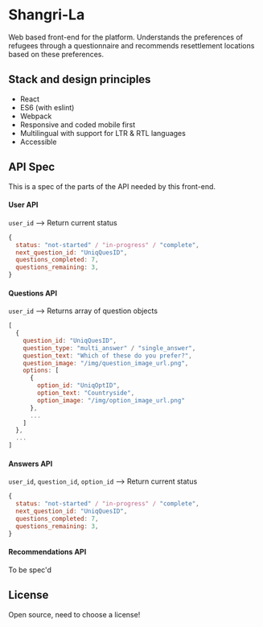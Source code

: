 # Shangri-La
Web based front-end for the platform. Understands the preferences of refugees through a questionnaire and recommends resettlement locations based on these preferences.

## Stack and design principles
- React
- ES6 (with eslint)
- Webpack
- Responsive and coded mobile first
- Multilingual with support for LTR & RTL languages
- Accessible

## API Spec
This is a spec of the parts of the API needed by this front-end.

#### User API
`user_id` --> Return current status

```javascript
{
  status: "not-started" / "in-progress" / "complete",
  next_question_id: "UniqQuesID",
  questions_completed: 7,
  questions_remaining: 3,
}
```

#### Questions API
`user_id` --> Returns array of question objects

```javascript
[
  {
    question_id: "UniqQuesID",
    question_type: "multi_answer" / "single_answer",
    question_text: "Which of these do you prefer?",
    question_image: "/img/question_image_url.png",
    options: [
      {
        option_id: "UniqOptID",
        option_text: "Countryside",
        option_image: "/img/option_image_url.png"
      },
      ...
    ]
  },
  ...
]
```

#### Answers API
`user_id`, `question_id`, `option_id` --> Return current status

```javascript
{
  status: "not-started" / "in-progress" / "complete",
  next_question_id: "UniqQuesID",
  questions_completed: 7,
  questions_remaining: 3,
}
```

#### Recommendations API
To be spec'd

## License
Open source, need to choose a license!
